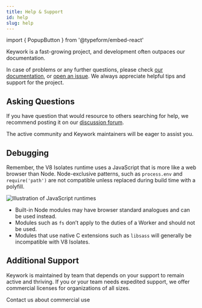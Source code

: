 ```yaml
---
title: Help & Support
id: help
slug: help
---
```


import { PopupButton } from '@typeform/embed-react'

Keywork is a fast-growing project, and development often outpaces our documentation.

In case of problems or any further questions, please check [our documentation](https://keywork.app), or [open an issue](https://github.com/nirrius/keywork/issues/new).
We always appreciate helpful tips and support for the project.

## Asking Questions

If you have question that would resource to others searching for help,
we recommend posting it on our [discussion forum](https://github.com/nirrius/keywork/discussions).

The active community and Keywork maintainers will be eager to assist you.

## Debugging

Remember, the V8 Isolates runtime uses a JavaScript that is more like a web browser than Node.
Node-exclusive patterns, such as `process.env` and `require('path')` are not compatible unless replaced during build time with a polyfill.

![Illustration of JavaScript runtimes](/img/serverless-circle.webp)

- Built-in Node modules may have browser standard analogues and can be used instead.
- Modules such as `fs` don’t apply to the duties of a Worker and should not be used.
- Modules that use native C extensions such as `libsass` will generally be incompatible with V8 Isolates.

## Additional Support

Keywork is maintained by team that depends on your support to remain active and thriving.
If you or your team needs expedited support, we offer commercial licenses for organizations of all sizes.

<PopupButton id="rTHsvoxn" className="button button--primary">Contact us about commercial use</PopupButton>
